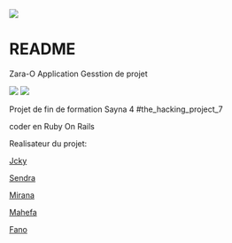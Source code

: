 <img src='pulic/LoGO.png'>

# README

Zara-O 
Application Gesstion de projet


<img src='pulic/home.png'>


<img src='pulic/dash.png'>

Projet de fin de formation Sayna 4 #the_hacking_project_7

coder en Ruby On Rails

Realisateur du projet:

<a href='github.com/jckylalaina'>Jcky <a>

<a href='github.com/rajaomalalasendra'>Sendra <a>

<a href='github.com/rarimalalamirana'> Mirana <a>

<a href='github.com/mahefa1929'> Mahefa<a>

<a href='github.com/RjFanotiana'> Fano <a>
